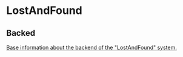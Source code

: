# LostAndFound 


## Backed
[Base information about the backend of the "LostAndFound" system.](Backend/README.md)